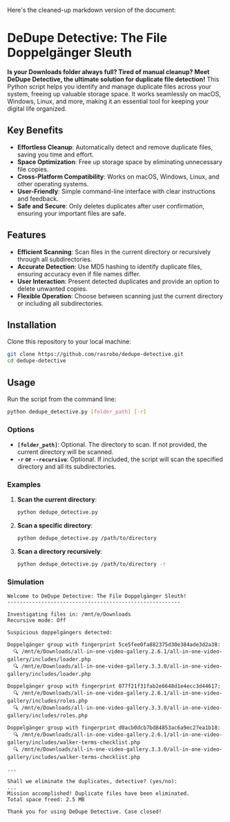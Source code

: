 Here's the cleaned-up markdown version of the document:

# DeDupe Detective: The File Doppelgänger Sleuth

**Is your Downloads folder always full? Tired of manual cleanup? Meet DeDupe Detective, the ultimate solution for duplicate file detection!** This Python script helps you identify and manage duplicate files across your system, freeing up valuable storage space. It works seamlessly on macOS, Windows, Linux, and more, making it an essential tool for keeping your digital life organized.

## Key Benefits

- **Effortless Cleanup**: Automatically detect and remove duplicate files, saving you time and effort.
- **Space Optimization**: Free up storage space by eliminating unnecessary file copies.
- **Cross-Platform Compatibility**: Works on macOS, Windows, Linux, and other operating systems.
- **User-Friendly**: Simple command-line interface with clear instructions and feedback.
- **Safe and Secure**: Only deletes duplicates after user confirmation, ensuring your important files are safe.

## Features

- **Efficient Scanning**: Scan files in the current directory or recursively through all subdirectories.
- **Accurate Detection**: Use MD5 hashing to identify duplicate files, ensuring accuracy even if file names differ.
- **User Interaction**: Present detected duplicates and provide an option to delete unwanted copies.
- **Flexible Operation**: Choose between scanning just the current directory or including all subdirectories.

## Installation

Clone this repository to your local machine:

```bash
git clone https://github.com/rasrobo/dedupe-detective.git
cd dedupe-detective
```

## Usage

Run the script from the command line:

```bash
python dedupe_detective.py [folder_path] [-r]
```

### Options

- **`[folder_path]`**: Optional. The directory to scan. If not provided, the current directory will be scanned.
- **`-r` or `--recursive`**: Optional. If included, the script will scan the specified directory and all its subdirectories.

### Examples

1. **Scan the current directory**:
   ```bash
   python dedupe_detective.py
   ```

2. **Scan a specific directory**:
   ```bash
   python dedupe_detective.py /path/to/directory
   ```

3. **Scan a directory recursively**:
   ```bash
   python dedupe_detective.py /path/to/directory -r
   ```

### Simulation

```
Welcome to DeDupe Detective: The File Doppelgänger Sleuth!
--------------------------------------------------------

Investigating files in: /mnt/e/Downloads
Recursive mode: Off

Suspicious doppelgängers detected:

Doppelgänger group with fingerprint 5ce5fee0fa882375d30e384ade3d2a38:
  🔍 /mnt/e/Downloads/all-in-one-video-gallery.2.6.1/all-in-one-video-gallery/includes/loader.php
  🔍 /mnt/e/Downloads/all-in-one-video-gallery.3.3.0/all-in-one-video-gallery/includes/loader.php

Doppelgänger group with fingerprint 077f21f31fab2e6648d1e4ecc3d44617:
  🔍 /mnt/e/Downloads/all-in-one-video-gallery.2.6.1/all-in-one-video-gallery/includes/roles.php
  🔍 /mnt/e/Downloads/all-in-one-video-gallery.3.3.0/all-in-one-video-gallery/includes/roles.php

Doppelgänger group with fingerprint d0acb0dcb7bd84853ac6a9ec27ea1b18:
  🔍 /mnt/e/Downloads/all-in-one-video-gallery.2.6.1/all-in-one-video-gallery/includes/walker-terms-checklist.php
  🔍 /mnt/e/Downloads/all-in-one-video-gallery.3.3.0/all-in-one-video-gallery/includes/walker-terms-checklist.php

...

Shall we eliminate the duplicates, detective? (yes/no):
...
Mission accomplished! Duplicate files have been eliminated.
Total space freed: 2.5 MB

Thank you for using DeDupe Detective. Case closed!
```
